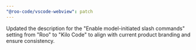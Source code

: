 ```yaml
---
"@roo-code/vscode-webview": patch
---
```


Updated the description for the "Enable model-initiated slash commands" setting from "Roo" to "Kilo Code" to align with current product branding and ensure consistency.
